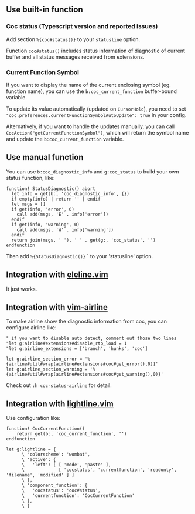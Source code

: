 ## Use built-in function

### Coc status (Typescript version and reported issues)
Add section `%{coc#status()}` to your `statusline` option.

Function `coc#status()` includes status information of diagnostic of current buffer and all status messages received from extensions.

### Current Function Symbol
If you want to display the name of the current enclosing symbol (eg. function name), you can use the `b:coc_current_function` buffer-bound variable.

To update its value automatically (updated on `CursorHold`), you need to set `"coc.preferences.currentFunctionSymbolAutoUpdate": true` in your config. 

Alternatively, if you want to handle the updates manually, you can call `CocAction("getCurrentFunctionSymbol")`, which will return the symbol name and update the `b:coc_current_function` variable.

## Use manual function

You can use `b:coc_diagnostic_info` and `g:coc_status` to build your own status function, like:

``` vim
function! StatusDiagnostic() abort
  let info = get(b:, 'coc_diagnostic_info', {})
  if empty(info) | return '' | endif
  let msgs = []
  if get(info, 'error', 0)
    call add(msgs, 'E' . info['error'])
  endif
  if get(info, 'warning', 0)
    call add(msgs, 'W' . info['warning'])
  endif
  return join(msgs, ' '). ' ' . get(g:, 'coc_status', '')
endfunction
```
Then add `%{StatusDiagnostic()}` ` to your 'statusline' option.

## Integration with [eleline.vim](https://github.com/liuchengxu/eleline.vim)

It just works.

## Integration with [vim-airline](https://github.com/vim-airline/vim-airline)

To make airline show the diagnostic information from coc, you can configure airline like:

``` vim
" if you want to disable auto detect, comment out those two lines
"let g:airline#extensions#disable_rtp_load = 1
"let g:airline_extensions = ['branch', 'hunks', 'coc']

let g:airline_section_error = '%{airline#util#wrap(airline#extensions#coc#get_error(),0)}'
let g:airline_section_warning = '%{airline#util#wrap(airline#extensions#coc#get_warning(),0)}'
```
Check out `:h coc-status-airline` for detail.

## Integration with [lightline.vim](https://github.com/itchyny/lightline.vim)

Use configuration like:

``` vim
function! CocCurrentFunction()
    return get(b:, 'coc_current_function', '')
endfunction

let g:lightline = {
      \ 'colorscheme': 'wombat',
      \ 'active': {
      \   'left': [ [ 'mode', 'paste' ],
      \             [ 'cocstatus', 'currentfunction', 'readonly', 'filename', 'modified' ] ]
      \ },
      \ 'component_function': {
      \   'cocstatus': 'coc#status',
      \   'currentfunction': 'CocCurrentFunction'
      \ },
      \ }
```


